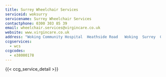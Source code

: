 ```yaml
---
title: Surrey Wheelchair Services
serviceid: woksurry
servicename: Surrey Wheelchair Services
contactphone: 0300 303 85 39
email: wheelchair.services@virgincare.co.uk
website: www.virgincare.co.uk
address: "Woking Community Hospital  Heathside Road   Woking  Surrey  GU22 7HS"
ccgservices:
  - wcs
ccgcodes:
  - e38000178
---
```


{{< ccg_service_detail >}}

